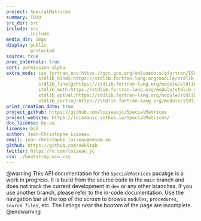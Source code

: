 ```yaml
---
project: SpecialMatrices
summary: TODO
src_dir: src
include: src
         include
media_dir: imgs
display: public
         protected
source: true
proc_internals: true
sort: permission-alpha
extra_mods: iso_fortran_env:https://gcc.gnu.org/onlinedocs/gfortran/ISO_005fFORTRAN_005fENV.html
            stdlib_kinds:https://stdlib.fortran-lang.org/module/stdlib_kinds.html
            stdlib_linalg:https://stdlib.fortran-lang.org/module/stdlib_linalg.html
            stdlib_math:https://stdlib.fortran-lang.org/module/stdlib_math.html
            stdlib_optval:https://stdlib.fortran-lang.org/module/stdlib_optval.html
            stdlib_sorting:https://stdlib.fortran-lang.org/module/stdlib_sorting.html
print_creation_date: true
project_github: https://github.com/loiseaujc/SpecialMatrices
project_website: https://loiseaujc.github.io/SpecialMatrices/
doc_license: by-sa
license: bsd
author: Jean-Christophe Loiseau
email: jean-christophe.loiseau@ensam.eu
github: https://github.com/nekStab
twitter: https://x.com/loiseau_jc
css: ./bootstrap.min.css
---
```


@warning
   This API documentation for the `SpecialMatrices` pacakge is a work in progress.
   It is build from the source code in the `main` branch and does not track the current development in `dev` or any other branches.
   If you use another branch, please refer to the in-code documentation.
   Use the navigation bar at the top of the screen to browse `modules`, `procedures`, `source files`, etc.
   The listings near the bootom of the page are incomplete.
@endwarning

